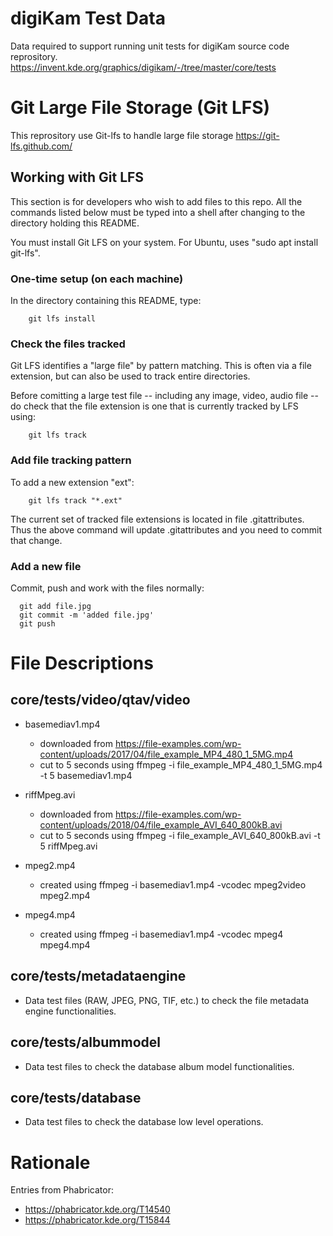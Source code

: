 # digiKam Test Data

Data required to support running unit tests for digiKam source code reprository.
https://invent.kde.org/graphics/digikam/-/tree/master/core/tests

# Git Large File Storage (Git LFS)

This reprository use Git-lfs to handle large file storage
https://git-lfs.github.com/

## Working with Git LFS

This section is for developers who wish to add files to this repo.
All the commands listed below must be typed into a shell after changing to the directory holding this README.

You must install Git LFS on your system. For Ubuntu, uses "sudo apt install git-lfs".

### One-time setup (on each machine)

In the directory containing this README, type:

        git lfs install

### Check the files tracked

Git LFS identifies a "large file" by pattern matching.
This is often via a file extension, but can also be used to track entire directories.

Before comitting a large test file -- including any image, video, audio file -- do check that the
file extension is one that is currently tracked by LFS using:

        git lfs track

### Add file tracking pattern

To add a new extension "ext":

        git lfs track "*.ext"

The current set of tracked file extensions is located in file .gitattributes.
Thus the above command will update .gitattributes and you need to commit that change.

### Add a new file

Commit, push and work with the files normally:

      git add file.jpg
      git commit -m 'added file.jpg'
      git push

# File Descriptions

## core/tests/video/qtav/video

* basemediav1.mp4
  - downloaded from https://file-examples.com/wp-content/uploads/2017/04/file_example_MP4_480_1_5MG.mp4
  - cut to 5 seconds using ffmpeg -i file_example_MP4_480_1_5MG.mp4 -t 5 basemediav1.mp4

* riffMpeg.avi
  - downloaded from https://file-examples.com/wp-content/uploads/2018/04/file_example_AVI_640_800kB.avi
  - cut to 5 seconds using ffmpeg -i file_example_AVI_640_800kB.avi -t 5 riffMpeg.avi

* mpeg2.mp4
  - created using ffmpeg -i basemediav1.mp4 -vcodec mpeg2video mpeg2.mp4

* mpeg4.mp4
  - created using ffmpeg -i basemediav1.mp4 -vcodec mpeg4 mpeg4.mp4

## core/tests/metadataengine

* Data test files (RAW, JPEG, PNG, TIF, etc.) to check the file metadata engine functionalities.

## core/tests/albummodel

* Data test files to check the database album model functionalities.

## core/tests/database

* Data test files to check the database low level operations.

# Rationale

Entries from Phabricator:

- https://phabricator.kde.org/T14540
- https://phabricator.kde.org/T15844
